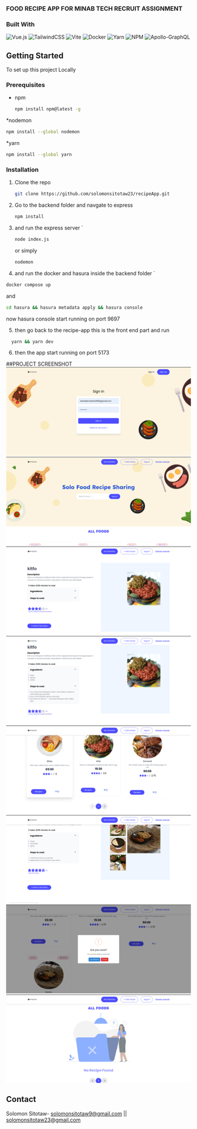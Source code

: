<br />
<div align="left">
  <h3 align="left">FOOD RECIPE APP FOR MINAB TECH RECRUIT ASSIGNMENT</h3>

### Built With

![Vue.js](https://img.shields.io/badge/vuejs-%2335495e.svg?style=for-the-badge&logo=vuedotjs&logoColor=%234FC08D)
![TailwindCSS](https://img.shields.io/badge/tailwindcss-%2338B2AC.svg?style=for-the-badge&logo=tailwind-css&logoColor=white)
![Vite](https://img.shields.io/badge/vite-%23646CFF.svg?style=for-the-badge&logo=vite&logoColor=white)
![Docker](https://img.shields.io/badge/docker-%230db7ed.svg?style=for-the-badge&logo=docker&logoColor=white)
![Yarn](https://img.shields.io/badge/yarn-%232C8EBB.svg?style=for-the-badge&logo=yarn&logoColor=white)
![NPM](https://img.shields.io/badge/NPM-%23000000.svg?style=for-the-badge&logo=npm&logoColor=white)
![Apollo-GraphQL](https://img.shields.io/badge/-ApolloGraphQL-311C87?style=for-the-badge&logo=apollo-graphql)


<!-- GETTING STARTED -->
## Getting Started

To set up this project Locally

### Prerequisites
* npm
  ```sh
  npm install npm@latest -g
  ```
 *nodemon
   ```sh
  npm install --global nodemon
  ```
  *yarn
  ```sh
  npm install --global yarn
  ```

### Installation




1. Clone the repo
   ```sh
   git clone https://github.com/solomonsitotaw23/recipeApp.git
   ```
2. Go to the backend folder and navgate to express
   ```sh
   npm install
   ```
3. and run the express server  `
   ```sh
   node index.js 
   ```
   or simply
     ```sh
   nodemon
   ```
4.  and run the docker and hasura inside the backend folder  `
   ```sh
  docker compose up
   ```
   and
   ```sh
 cd hasura && hasura metadata apply && hasura console
   ```
 now hasura console start running on port 9697
 
5.  then go back to the recipe-app this is the front end part and run
   ```sh
     yarn && yarn dev
   ```
6. then the app start running on port 5173

<!-- PROJECT SCREENSHOT -->
##PROJECT SCREENSHOT
![Solo](SCREENSHOTS/2.png)
![Solo](SCREENSHOTS/3.png)
![Solo](SCREENSHOTS/4.png)
![Solo](SCREENSHOTS/5.png)
![Solo](SCREENSHOTS/6.png)
![Solo](SCREENSHOTS/11.png)
![Solo](SCREENSHOTS/12.png)
![Solo](SCREENSHOTS/13.png)

<!-- CONTACT -->
## Contact

Solomon Sitotaw-  solomonsitotaw9@gmail.com || solomonsitotaw23@gmail.com

[Vue.js]: https://img.shields.io/badge/Vue.js-35495E?style=for-the-badge&logo=vuedotjs&logoColor=4FC08D
[Vue-url]: https://vuejs.org/
